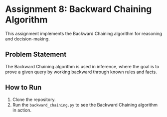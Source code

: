 # Assignment 8: Backward Chaining Algorithm

This assignment implements the Backward Chaining algorithm for reasoning and decision-making.

## Problem Statement
The Backward Chaining algorithm is used in inference, where the goal is to prove a given query by working backward through known rules and facts.

## How to Run
1. Clone the repository.
2. Run the `backward_chaining.py` to see the Backward Chaining algorithm in action.
